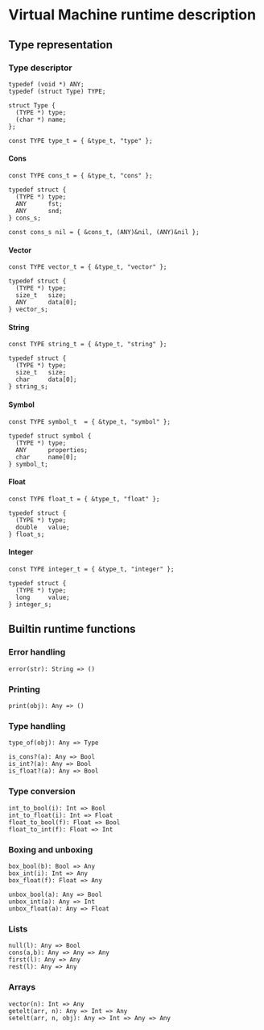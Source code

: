 # Virtual Machine runtime description

## Type representation

### Type descriptor

```
typedef (void *) ANY;
typedef (struct Type) TYPE;

struct Type {
  (TYPE *) type;
  (char *) name;
};

const TYPE type_t = { &type_t, "type" };
```

#### Cons

```
const TYPE cons_t = { &type_t, "cons" };

typedef struct {
  (TYPE *) type;
  ANY      fst;
  ANY      snd;
} cons_s;

const cons_s nil = { &cons_t, (ANY)&nil, (ANY)&nil };
```

#### Vector

```
const TYPE vector_t = { &type_t, "vector" };

typedef struct {
  (TYPE *) type;
  size_t   size;
  ANY      data[0];
} vector_s;
```

#### String

```
const TYPE string_t = { &type_t, "string" };

typedef struct {
  (TYPE *) type;
  size_t   size;
  char     data[0];
} string_s;

```

#### Symbol

```
const TYPE symbol_t  = { &type_t, "symbol" };

typedef struct symbol {
  (TYPE *) type;
  ANY      properties;
  char     name[0];
} symbol_t;
```

#### Float

```
const TYPE float_t = { &type_t, "float" };

typedef struct {
  (TYPE *) type;
  double   value;
} float_s;
```

#### Integer

```
const TYPE integer_t = { &type_t, "integer" };

typedef struct {
  (TYPE *) type;
  long     value;
} integer_s;
```

## Builtin runtime functions

### Error handling

```
error(str): String => ()

```

### Printing

```
print(obj): Any => ()
```

### Type handling

```
type_of(obj): Any => Type

is_cons?(a): Any => Bool
is_int?(a): Any => Bool
is_float?(a): Any => Bool
```

### Type conversion

```	
int_to_bool(i): Int => Bool
int_to_float(i): Int => Float
float_to_bool(f): Float => Bool
float_to_int(f): Float => Int
```

### Boxing and unboxing

```
box_bool(b): Bool => Any
box_int(i): Int => Any 
box_float(f): Float => Any
```

```
unbox_bool(a): Any => Bool
unbox_int(a): Any => Int
unbox_float(a): Any => Float
```

### Lists

```
null(l): Any => Bool
cons(a,b): Any => Any => Any
first(l): Any => Any
rest(l): Any => Any
```

### Arrays

```
vector(n): Int => Any
getelt(arr, n): Any => Int => Any
setelt(arr, n, obj): Any => Int => Any => Any
```